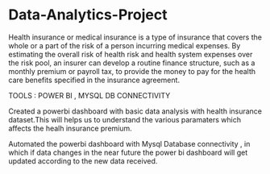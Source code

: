 # Data-Analytics-Project

Health insurance or medical insurance is a type of insurance that covers the whole or a part of the risk of a person incurring medical expenses. By estimating the overall risk of health risk and health system expenses over the risk pool, an insurer can develop a routine finance structure, such as a monthly premium or payroll tax, to provide the money to pay for the health care benefits specified in the insurance agreement.

TOOLS : POWER BI , MYSQL DB CONNECTIVITY

Created a powerbi dashboard with basic data analysis with health insurance dataset.This will helps us to understand the various paramaters which affects the
healh insurance premium.

Automated the powerbi dashboard with Mysql Database connectivity , in which if data changes in the near future the power bi dashboard will get updated 
according to the new data received.
